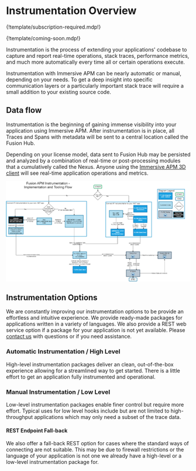 # Instrumentation Overview

{!template/subscription-required.mdp!}

{!template/coming-soon.mdp!}

Instrumentation is the process of extending your applications' codebase to capture and report real-time operations, stack traces, performance metrics, and much more automatically every time all or certain operations execute.

Instrumentation with Immersive APM can be nearly automatic or manual, depending on your needs. To get a deep insight into specific communication layers or a particularly important stack trace will require a small addition to your existing source code.

## Data flow

Instrumentation is the beginning of gaining immense visibility into your application using Immersive APM. After instrumentation is in place, all Traces and Spans with metadata will be sent to a central location called the Fusion Hub.

Depending on your license model, data sent to Fusion Hub may be persisted and analyzed by a combination of real-time or post-processing modules that a cumulatively called the Nexus. Anyone using the [Immersive APM 3D client](/visualize/client-3d/) will see real-time application operations and metrics.

![Fusion_APM_Instrumentation_Implementation_and_Tooling_Flow](diagram/flow.png)

## Instrumentation Options

We are constantly improving our instrumentation options to be provide an effortless and intuitive experience. We provide ready-made packages for applications written in a variety of languages. We also provide a REST web service option if a package for your application is not yet available. Please [contact us](/contact.md) with questions or if you need assistance.

### Automatic Instrumentation / High Level

High-level instrumentation packages deliver an clean, out-of-the-box experience allowing for a streamlined way to get started. There is a little effort to get an application fully instrumented and operational.

### Manual Instrumentation / Low Level

Low-level instrumentation packages enable finer control but require more effort. Typical uses for low level hooks include but are not limited to high-throughput applications which may only need a subset of the trace data.

#### REST Endpoint Fall-back

We also offer a fall-back REST option for cases where the standard ways of connecting are not suitable. This may be due to firewall restrictions or the language of your application is not one we already have a high-level or a low-level instrumentation package for.
